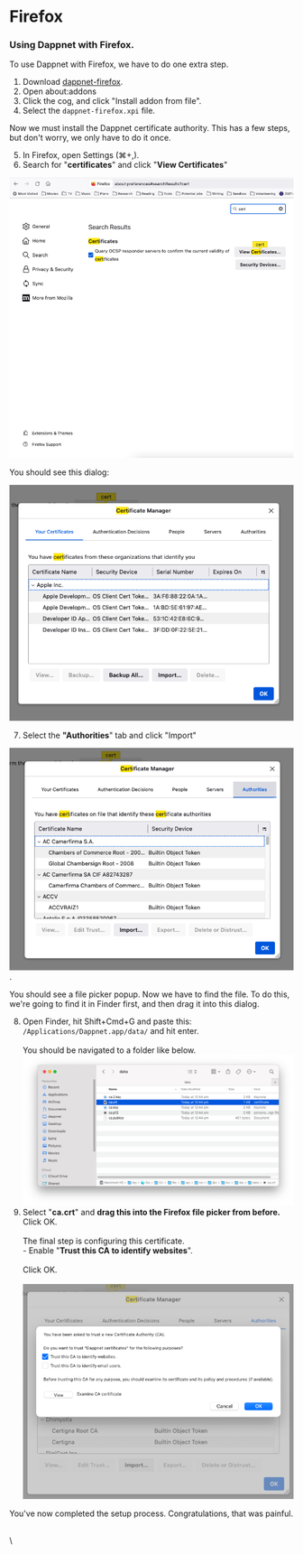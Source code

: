 # Firefox

### Using Dappnet with Firefox.

To use Dappnet with Firefox, we have to do one extra step.&#x20;

1. Download [dappnet-firefox](https://github.com/GlissDotSo/undisclosed/releases/download/v1/dappnet-firefox.xpi).
2. Open about:addons
3. Click the cog, and click "Install addon from file".
4. Select the `dappnet-firefox.xpi` file.

Now we must install the Dappnet certificate authority. This has a few steps, but don't worry, we only have to do it once.

5. In Firefox, open Settings (⌘+,).
6. Search for "**certificates**" and click "**View Certificates**"

![](<../../.gitbook/assets/Screen Shot 2023-03-10 at 1.13.38 pm.png>)

You should see this dialog:

![](<../../.gitbook/assets/Screen Shot 2023-03-10 at 1.05.40 pm.png>)

7. Select the **"Authorities**" tab and click "Import"

![](<../../.gitbook/assets/Screen Shot 2023-03-10 at 1.05.50 pm.png>).

You should see a file picker popup. Now we have to find the file. To do this, we're going to find it in Finder first, and then drag it into this dialog.

8. Open Finder, hit Shift+Cmd+G and paste this:\
   `/Applications/Dappnet.app/data/` and hit enter.\
   \
   You should be navigated to a folder like below. \
   ![](<../../.gitbook/assets/Screen Shot 2023-03-10 at 1.25.10 pm.png>)
9. Select "**ca.crt**" and **drag this into the Firefox file picker from before.** Click OK.\
   \
   The final step is configuring this certificate.\
   \- Enable "**Trust this CA to identify websites**".\
   \
   Click OK.\
   \
   ![](<../../.gitbook/assets/Screen Shot 2023-03-10 at 1.26.42 pm.png>)

You've now completed the setup process. Congratulations, that was painful.

\
\


